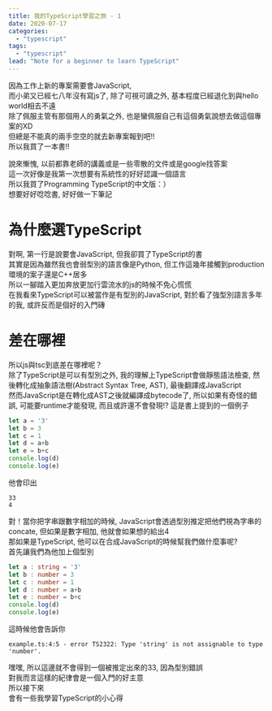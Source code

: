 ```yaml
---
title: 我的TypeScript學習之旅 - 1
date: 2020-07-17
categories:
  - "typescript"
tags:
  - "typescript"
lead: "Note for a beginner to learn TypeScript"
---
```

因為工作上新的專案需要會JavaScript,         
而小弟又已經七八年沒有寫js了, 除了可視可讀之外, 基本程度已經退化到與hello world相去不遠         
除了佩服主管有那個用人的勇氣之外, 也是蠻佩服自己有這個勇氣說想去做這個專案的XD         
但總是不能真的兩手空空的就去新專案報到吧!!         
所以我買了一本書!!         

說來慚愧, 以前都靠老師的講義或是一些零散的文件或是google找答案         
這一次好像是我第一次想要有系統性的好好認識一個語言          
所以我買了Programming TypeScript的中文版：）        
想要好好唸唸書, 好好做一下筆記

# 為什麼選TypeScript
對啊, 第一行是說要會JavaScript, 但我卻買了TypeScript的書        
其實是因為雖然我也會弱型別的語言像是Python, 但工作這幾年接觸到production環境的案子還是C++居多        
所以一腳踏入更加奔放更加行雲流水的js的時候不免心慌慌        
在我看來TypeScript可以被當作是有型別的JavaScript, 對於看了強型別語言多年的我, 或許反而是個好的入門磚      

# 差在哪裡
所以js與tsc到底差在哪裡呢？      
除了TypeScript是可以有型別之外, 我的理解上TypeScript會做靜態語法檢查, 然後轉化成抽象語法樹(Abstract Syntax Tree, AST), 最後翻譯成JavaScript        
然而JavaScript是在轉化成AST之後就編譯成bytecode了, 所以如果有奇怪的錯誤, 可能要runtime才能發現, 而且或許還不會發現!?
這是書上提到的一個例子
```javascript {linenos=true}
let a = '3'
let b = 3
let c = 1
let d = a+b
let e = b+c
console.log(d)
console.log(e)
```
他會印出
```
33
4
```
對！當你把字串跟數字相加的時候, JavaScript會透過型別推定把他們視為字串的concate, 但如果是數字相加, 他就會如果想的給出4      
那如果是TypeScript, 他可以在合成JavaScript的時候幫我們做什麼事呢?        
首先讓我們為他加上個型別        
```typescript {linenos=table,hl_lines=["1-5"]}
let a : string = '3'
let b : number = 3
let c : number = 1
let d : number = a+b
let e : number = b+c
console.log(d)
console.log(e)
```
這時候他會告訴你
```
example.ts:4:5 - error TS2322: Type 'string' is not assignable to type 'number'.
```
嘿嘿, 所以這邊就不會得到一個被推定出來的33, 因為型別錯誤        
對我而言這樣的紀律會是一個入門的好主意        
所以接下來      
會有一些我學習TypeScript的小心得



